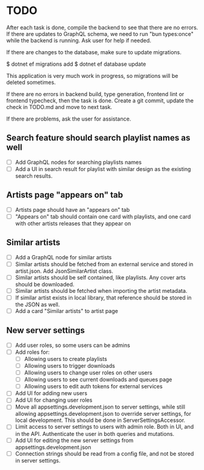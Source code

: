 # TODO

After each task is done, compile the backend to see that there are no errors.
If there are updates to GraphQL schema, we need to run "bun types:once" while the
backend is running. Ask user for help if needed.

If there are changes to the database, make sure to update migrations.

$ dotnet ef migrations add <MigrationName>
$ dotnet ef database update

This application is very much work in progress, so migrations will be deleted sometimes.

If there are no errors in backend build, type generation, frontend lint or frontend typecheck,
then the task is done.
Create a git commit, update the check in TODO.md and move to next task.

If there are problems, ask the user for assistance.

## Search feature should search playlist names as well

* [ ] Add GraphQL nodes for searching playlists names
* [ ] Add a UI in search result for playlist with similar design as the existing search results.

## Artists page "appears on" tab

* [ ] Artists page should have an "appears on" tab
* [ ] "Appears on" tab should contain one card with playlists, and one card with other artists releases that they appear
  on

## Similar artists

* [ ] Add a GraphQL node for similar artists
* [ ] Similar artists should be fetched from an external service and stored in artist.json. Add JsonSimilarArtist class.
* [ ] Similar artists should be self contained, like playlists. Any cover arts should be downloaded.
* [ ] Similar artists should be fetched when importing the artist metadata.
* [ ] If similar artist exists in local library, that reference should be stored in the JSON as well.
* [ ] Add a card "Similar artists" to artist page

## New server settings

* [ ] Add user roles, so some users can be admins
* [ ] Add roles for:
    * [ ] Allowing users to create playlists
    * [ ] Allowing users to trigger downloads
    * [ ] Allowing users to change user roles on other users
    * [ ] Allowing users to see current downloads and queues page
    * [ ] Allowing users to edit auth tokens for external services
* [ ] Add UI for adding new users
* [ ] Add UI for changing user roles
* [ ] Move all appsettings.development.json to server settings, while still allowing appsettings.development.json to
  override server settings, for local development. This should be done in ServerSettingsAccessor.
* [ ] Limit access to server settings to users with admin role. Both in UI, and in the API. Authenticate the user in
  both queries and mutations.
* [ ] Add UI for editing the new server settings from appsettings.development.json
* [ ] Connection strings should be read from a config file, and not be stored in server settings. 
